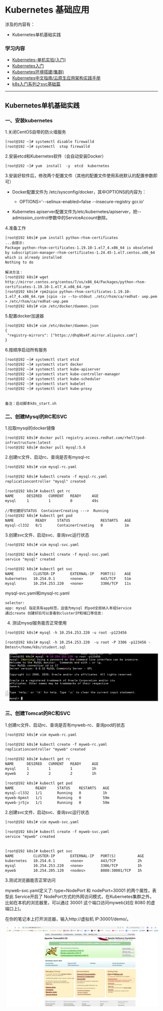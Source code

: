 
#  Kubernetes 基础应用

涉及的内容有：

* Kubernetes单机基础实践

### 学习内容

* [Kubernetes-单机实验(入门)](https://www.cnblogs.com/douyi/p/11954910.html)
* [Kubernetes入门](https://www.cnblogs.com/zuoyang/p/9639961.html)
* [Kubernetes环境搭建(集群)](https://blog.csdn.net/u010884123/article/details/56485246)
* [Kubernetes中文指南/云原生应用架构实践手册](https://github.com/rootsongjc/kubernetes-handbook)
* [k8s入门系列之svc基础篇](http://www.21yunwei.com/archives/6824)

---
## Kubernetes单机基础实践

### 一、安装kubernetes

1.关闭CentOS自带的防火墙服务

```
[root@192 ~]# systemctl disable firewalld
[root@192 ~]# systemctl  stop firewalld
```

2.安装etcd和Kubernetes软件（会自动安装Docker）

```
[root@192 ~]# yum  install  -y  etcd  kubernetes
```

3.安装好软件后，修改两个配置文件（其他的配置文件使用系统默认的配置参数即可）

* Docker配置文件为 /etc/sysconfig/docker，其中OPTIONS的内容为：

  * OPTIONS='--selinux-enabled=false --insecure-registry gcr.io'  

* Kubernetes apiserver配置文件为/etc/kubernetes/apiserver，把--admission_control参数中的ServiceAccount删除。


4.准备工作
```
[root@192 k8s]# yum install python-rhsm-certificates
...会提示:
Package python-rhsm-certificates-1.19.10-1.el7_4.x86_64 is obsoleted by subscription-manager-rhsm-certificates-1.24.45-1.el7.centos.x86_64 which is already installed
Nothing to do

解决方法：
[root@192 k8s]# wget http://mirror.centos.org/centos/7/os/x86_64/Packages/python-rhsm-certificates-1.19.10-1.el7_4.x86_64.rpm
[root@192 k8s]# rpm2cpio python-rhsm-certificates-1.19.10-1.el7_4.x86_64.rpm |cpio -iv --to-stdout ./etc/rhsm/ca/redhat- uep.pem > /etc/rhsm/ca/redhat-uep.pem
[root@192 k8s]# vim /etc/docker/daemon.json
```

5.配置docker加速器

```
[root@192 k8s]# vim /etc/docker/daemon.json
{
 "registry-mirrors": ["https://dhq9bx4f.mirror.aliyuncs.com"]
}
```

6.按顺序启动所有服务

```
[root@192 ~]# systemctl start etcd
[root@192 ~]# systemctl start docker
[root@192 ~]# systemctl start kube-apiserver
[root@192 ~]# systemctl start kube-controller-manager
[root@192 ~]# systemctl start kube-scheduler
[root@192 ~]# systemctl start kubelet
[root@192 ~]# systemctl start kube-proxy


备注：启动脚本k8s_start.sh
```

### 二、创建Mysql的RC和SVC

1.拉取mysql的docker镜像
```
[root@192 k8s]# docker pull registry.access.redhat.com/rhel7/pod-infrastructure:latest
[root@192 k8s]# docker pull mysql:5.6
```

2.创建rc文件、启动rc、查询是否有mysql-rc

```
[root@192 k8s]# vim mysql-rc.yaml

[root@192 k8s]# kubectl create -f mysql-rc.yaml
replicationcontroller "mysql" created

[root@192 k8s]# kubectl get rc
NAME      DESIRED   CURRENT   READY     AGE
mysql     1         1         0         49s

//等创建好STATUS  ContainerCreating --->  Running 
[root@192 k8s]# kubectl get pod
NAME          READY     STATUS              RESTARTS   AGE
mysql-cl332   0/1       ContainerCreating   0          1m

```
3.创建svc文件、启动svc、查询svc运行状态

```
[root@192 k8s]# vim mysql-svc.yaml

[root@192 k8s]# kubectl create -f mysql-svc.yaml
service "mysql" created

[root@192 k8s]# kubectl get svc
NAME         CLUSTER-IP       EXTERNAL-IP   PORT(S)    AGE
kubernetes   10.254.0.1       <none>        443/TCP    51m
mysql        10.254.253.220   <none>        3306/TCP   11s
```

mysql-svc.yaml和mysql-rc.yaml
```
selector:
app: mysql 指定具有app标签，且值为mysql 的pod全部纳入本组Service
通过create 创建好后可以查看到clusterIP和端口等信息:
```

4. 测试mysql服务能否正常使用

```
[root@192 k8s]# mysql -h 10.254.253.220 -u root -p123456

[root@192 k8s]# mysql -h 10.254.253.220  -u root -P 3306 -p123456 -Dmtest</home/k8s/student.sql
```

![1](../../images/mysql.png)


### 三、创建Tomcat的RC和SVC

1.创建rc文件、启动rc、查询是否有myweb-rc、查询pod的状态
```
[root@192 k8s]# vim myweb-rc.yaml

[root@192 k8s]# kubectl create -f myweb-rc.yaml
replicationcontroller "myweb" created

[root@192 k8s]# kubectl get rc
NAME      DESIRED   CURRENT   READY     AGE
mysql     1         1         1         1h
myweb     2         2         2         1h

[root@192 k8s]# kubectl get pod
NAME          READY     STATUS    RESTARTS   AGE
mysql-cl332   1/1       Running   0          1h
myweb-6pmst   1/1       Running   0          59m
myweb-jr5jx   1/1       Running   0          59m

```

2.创建svc文件、启动svc、查询svc运行状态

```
[root@192 k8s]# vim myweb-svc.yaml

[root@192 k8s]# kubectl create -f myweb-svc.yaml
service "myweb" created


[root@192 k8s]# kubectl get svc
NAME         CLUSTER-IP       EXTERNAL-IP   PORT(S)          AGE
kubernetes   10.254.0.1       <none>        443/TCP          2h
mysql        10.254.253.220   <none>        3306/TCP         1h
myweb        10.254.205.120   <nodes>       8080:30001/TCP   1h

```

3.测试浏览器能否正常访问

myweb-svc.yaml定义了:
 type=NodePort 和 nodePort=30001 的两个属性，表型此 Service开启了 NodePort方式的外网访问模式，在Kubernetes集群之外，比如在本机的浏览器里，可以通过 30001 这个端口访问myweb(对应 8080 的虚端口上)。

在你的笔记本上打开浏览器，输入http://虚拟机 IP:30001/demo/。

![1](../../images/myweb.png)

